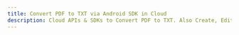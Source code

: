 ---title: Convert PDF to TXT via Android SDK in Clouddescription: Cloud APIs & SDKs to Convert PDF to TXT. Also Create, Edit & Render Microsoft Word & OpenOffice documents in the Cloud.---